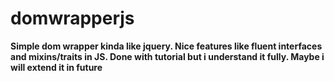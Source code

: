 # domwrapperjs

**Simple dom wrapper kinda like jquery. Nice features like fluent interfaces and mixins/traits in JS. Done with tutorial but i understand it fully. Maybe i will extend it in future**

